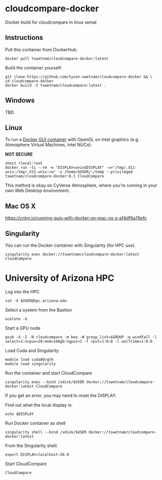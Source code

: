 # cloudcompare-docker

Docker build for cloudcompare in linux xenial

## Instructions

Pull this container from DockerHub:

```
docker pull tswetnam/cloudcompare-docker:latest
```

Build the container yourself:

```
git clone https://github.com/tyson-swetnam/cloudcompare-docker && \
cd cloudcompare-docker
docker build -t tswetnam/cloudcompare:latest .
```

## Windows

TBD

## Linux

To run a [Docker GUI container](http://wiki.ros.org/docker/Tutorials/GUI#The_simple_way) with OpenGL on Intel graphics (e.g. Atmosphere Virtual Machines, Intel NUCs):

**NOT SECURE**

```
xhost +local:root
docker run -ti --rm -e "DISPLAY=unix$DISPLAY" -v="/tmp/.X11-unix:/tmp/.X11-unix:rw" -v /home/$USER/:/temp --privileged tswetnam/cloudcompare-docker:0.1 CloudCompare
```

This method is okay on CyVerse Atmosphere, where you're running in your own Web Desktop environment. 

## Mac OS X

https://cntnr.io/running-guis-with-docker-on-mac-os-x-a14df6a76efc 

## Singularity

You can run the Docker container with Singularity (for HPC use).

```
singularity exec docker://tswetnam/cloudcompare-docker:latest CloudCompare
```

# University of Arizona HPC

Log into the HPC

```
ssh -X $USER@hpc.arizona.edu
```

Select a system from the Bastion

```
ocelote -X
```

Start a GPU node

```
qsub -X -I -N cloudcompare -m bea -W group_list=$GROUP -q windfall -l select=1:ncpus=28:mem=168gb:ngpus=1 -l cput=1:0:0 -l walltime=1:0:0
```

Load Cuda and Singularity

```
module load cuda80/gtk
module load singularity
```

Run the container and start CloudCompare

```
singularity exec --bind /xdisk/$USER docker://tswetnam/cloudcompare-docker:latest CloudCompare
```

If you get an error, you may need to reset the DISPLAY.

Find out what the local display is:

```
echo $DISPLAY
```

Run Docker container as shell

```
singularity shell --bind /xdisk/$USER docker://tswetnam/cloudcompare-docker:latest
```

From the Singularity shell:

```
export DISPLAY=localhost:50.0
```

Start CloudCompare

```
CloudCompare
```
